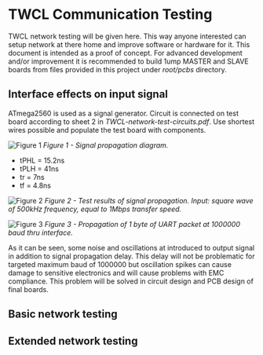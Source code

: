 # TWCL Communication Testing #

TWCL network testing will be given here. This way anyone interested can setup network at there home and improve software or hardware for it. This document is intended as a proof of concept. For advanced development and/or improvement it is recommended to build 1ump MASTER and SLAVE boards from files provided in this project under _root/pcbs_ directory.

## Interface effects on input signal ##

ATmega2560 is used as a signal generator. Circuit is connected on test board according to sheet 2 in _TWCL-network-test-circuits.pdf_. Use shortest wires possible and populate the test board with components.

![Figure 1](https://i.imgur.com/qDV7Va2.png)
_Figure 1 - Signal propagation diagram._

- tPHL = 15.2ns
- tPLH = 41ns
- tr = 7ns
- tf = 4.8ns

![Figure 2](https://i.imgur.com/9HwXNBp.jpg)
_Figure 2 - Test results of signal propagation. Input: square wave of 500kHz frequency, equal to 1Mbps transfer speed._

![Figure 3](https://i.imgur.com/Q3FfIRL.jpg)
_Figure 3 - Propagation of 1 byte of UART packet at 1000000 baud thru interface._

As it can be seen, some noise and oscillations at introduced to output signal in addition to signal propagation delay. This delay will not be problematic for targeted maximum baud of 1000000 but oscillation spikes can cause damage to sensitive electronics and will cause problems with EMC compliance. This problem will be solved in circuit design and PCB design of final boards.

## Basic network testing ##

## Extended network testing ##